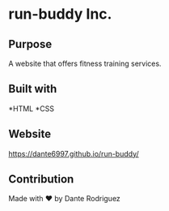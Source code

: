 # run-buddy Inc.


## Purpose
A website that offers fitness training services.


## Built with 
*HTML
*CSS


## Website
https://dante6997.github.io/run-buddy/


## Contribution
Made with ❤️ by Dante Rodriguez
